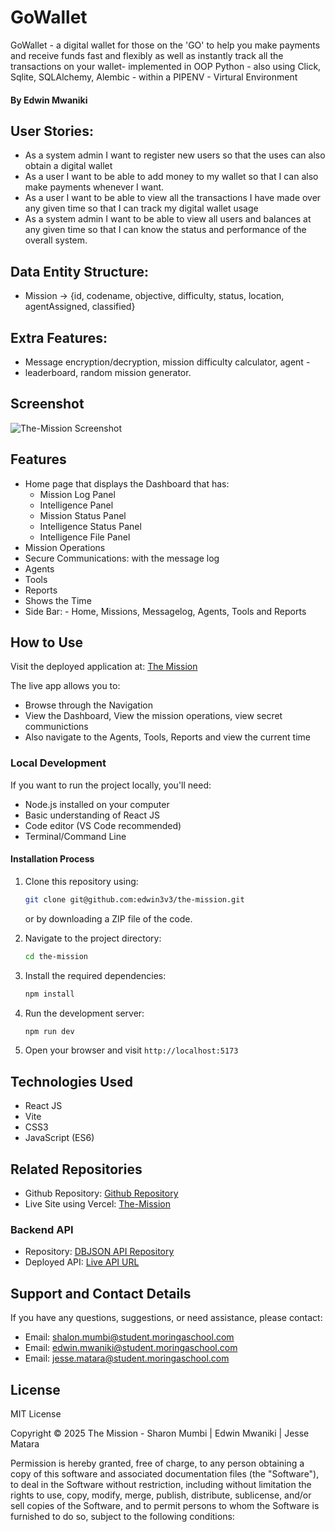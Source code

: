 # GoWallet
GoWallet - a digital wallet for those on the 'GO' to help you make payments and receive funds fast and flexibly as well as instantly track all the transactions on your wallet- implemented in OOP Python - also using Click, Sqlite, SQLAlchemy, Alembic - within a PIPENV - Virtural Environment

#### By **Edwin Mwaniki**


## User Stories:

- As a system admin I want to register new users so that the uses can also obtain a digital wallet
- As a user I want to be able to add money to my wallet so that I can also make payments whenever I want.
- As a user I want to be able to view all the transactions I have made over any given time so that I can track my digital wallet usage
- As a system admin I want to be able to view all users and balances at any given time so that I can know the status and performance of the overall system.

## Data Entity Structure:
- Mission -> {id, codename, objective, difficulty, status, location, agentAssigned, classified}
## Extra Features:
- Message encryption/decryption, mission difficulty calculator, agent -
- leaderboard, random mission generator.

## Screenshot

![The-Mission Screenshot](./the-mission-screenshot.jpg)

## Features

- Home page that displays the Dashboard that has:
    - Mission Log Panel
    - Intelligence Panel
    - Mission Status Panel
    - Intelligence Status Panel
    - Intelligence File Panel
- Mission Operations
- Secure Communications: with the message log
- Agents
- Tools
- Reports
- Shows the Time
- Side Bar: - Home, Missions, Messagelog, Agents, Tools and Reports

## How to Use

Visit the deployed application at: [The Mission](https://the-mission.vercel.app/home)

The live app allows you to:

- Browse through the Navigation
- View the Dashboard, View the mission operations, view secret communictions
- Also navigate to the Agents, Tools, Reports and view the current time

  
### Local Development

If you want to run the project locally, you'll need:

- Node.js installed on your computer
- Basic understanding of React JS
- Code editor (VS Code recommended)
- Terminal/Command Line

#### Installation Process

1. Clone this repository using:

   ```bash
   git clone git@github.com:edwin3v3/the-mission.git
   ```

   or by downloading a ZIP file of the code.

2. Navigate to the project directory:

   ```bash
   cd the-mission
   ```

3. Install the required dependencies:

   ```bash
   npm install
   ```

4. Run the development server:

   ```bash
   npm run dev
   ```

5. Open your browser and visit `http://localhost:5173`

## Technologies Used

- React JS
- Vite
- CSS3
- JavaScript (ES6)

## Related Repositories

- Github Repository: [Github Repository](https://github.com/edwin3v3/the-mission)
- Live Site using Vercel: [The-Mission](https://the-mission.vercel.app/home)

### Backend API

- Repository: [DBJSON API Repository](https://github.com/edwin3v3/mission-server/tree/main)
- Deployed API: [Live API URL](https://mission-server.onrender.com/missions)

## Support and Contact Details

If you have any questions, suggestions, or need assistance, please contact:

- Email: <shalon.mumbi@student.moringaschool.com>
- Email: <edwin.mwaniki@student.moringaschool.com>
- Email: <jesse.matara@student.moringaschool.com>

## License

MIT License

Copyright &copy; 2025 The Mission - Sharon Mumbi | Edwin Mwaniki | Jesse Matara

Permission is hereby granted, free of charge, to any person obtaining a copy of this software and associated documentation files (the "Software"), to deal in the Software without restriction, including without limitation the rights to use, copy, modify, merge, publish, distribute, sublicense, and/or sell copies of the Software, and to permit persons to whom the Software is furnished to do so, subject to the following conditions: